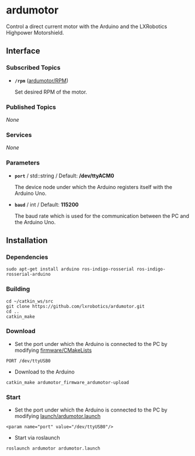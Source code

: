 # ardumotor
Control a direct current motor with the Arduino and the LXRobotics Highpower Motorshield.

## Interface

### Subscribed Topics
* **`/rpm`** ([ardumotor/RPM])

  Set desired RPM of the motor.
  
### Published Topics
*None*

### Services
*None*

### Parameters
* **`port`** / std::string / Default: **/dev/ttyACM0**

  The device node under which the Arduino registers itself with the Arduino Uno.

* **`baud`** / int / Default: **115200**

  The baud rate which is used for the communication between the PC and the Arduino Uno.

## Installation

### Dependencies
```
sudo apt-get install arduino ros-indigo-rosserial ros-indigo-rosserial-arduino
```

### Building
```
cd ~/catkin_ws/src
git clone https://github.com/lxrobotics/ardumotor.git
cd ..
catkin_make
```

### Download
* Set the port under which the Arduino is connected to the PC by modifying [firmware/CMakeLists]
```
PORT /dev/ttyUSB0
```
* Download to the Arduino
```
catkin_make ardumotor_firmware_ardumotor-upload
```

### Start
* Set the port under which the Arduino is connected to the PC by modifying [launch/ardumotor.launch]
```
<param name="port" value="/dev/ttyUSB0"/> 
```
* Start via roslaunch
```
roslaunch ardumotor ardumotor.launch
```

[ardumotor/RPM]: https://github.com/lxrobotics/ardumotor/blob/master/msg/RPM.msg
[firmware/CMakeLists]: https://github.com/lxrobotics/ardumotor/blob/master/firmware/CMakeLists.txt
[launch/ardumotor.launch]: https://github.com/lxrobotics/ardumotor/blob/master/launch/ardumotor.launch
